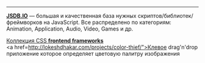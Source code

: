 -------------------------------------------------------------------------

<a href="http://www.jsdb.io/">__JSDB.IO__</a> — большая и качественная база нужных скриптов/библиотек/фреймворков на JavaScript.
Все распределено по категориям: Animation, Application, Audio, Video, Games и др.

<a href="http://usablica.github.io/front-end-frameworks/compare.html">Коллекция CSS __frontend frameworks__</a><br>
<a href=http://lokeshdhakar.com/projects/color-thief/">Клевое drag'n'drop приложение которое определяет цветовую палитру изображения</a>






